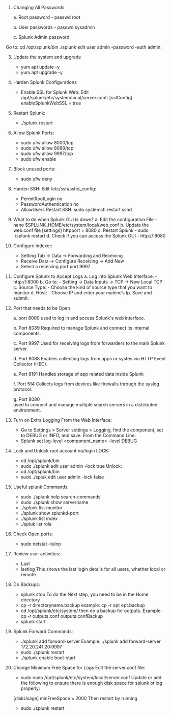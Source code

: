 1. Changing All Passwords

   a. Root password
            - passwd root

   b.  User passwords
            - passwd sysadmin

   c. Splunk Admin password   

Go to:  cd /opt/splunk/bin
./splunk edit user admin -password <NewPassword> -auth admin:<OldPassword>

3. Update the system and upgrade
      - yum apt update -y
      - yum apt upgrade -y

4. Harden Splunk Configurations
      - Enable SSL for Splunk Web:  Edit
/opt/splunk/etc/system/local/server.conf:
[sslConfig]
enableSplunkWebSSL = true

5. Restart Splunk:
     - ./splunk restart
 
6. Allow Splunk Ports:
     - sudo ufw allow 8000/tcp
     - sudo ufw allow 8089/tcp
     - sudo ufw allow 9997/tcp
     - sudo ufw enable

7. Block unused ports:
     - sudo ufw deny <port>

8. Harden SSH:  Edit /etc/ssh/sshd_config:
     - PermitRootLogin no
     - PasswordAuthentication no
     - AllowUsers <specific-user>
 Restart SSH:   sudo systemctl restart sshd

9. What to do when Splunk GUI is down?
     a. Edit the configuration File
          - nano $SPLUNK_HOME/etc/system/local/web.conf
     b. Update the web.conf  file
          [settings]
          httpport = 8080
     c. Restart Splunk
          - sudo ./splunk restart
     d. Check if you can access the Splunk GUI
          - http://<hostname or your ip>:8080

 10. Configure Indexer:
     - Setting Tab → Data → Forwarding and Receiving
     - Receive Data → Configure Receiving → Add New
     -  Select a receiving port port 9997 	

11. Configure Splunk to Accept Logs
     a. Log into Splunk Web Interface:
          - http://<splunk-server-ip>:8000
     b. Go to:
          - Setting → Data Inputs → TCP → New Local TCP
     c. Source Type:
          - Choose the kind of source type that you want to monitor
     d. Host: 
          - Choose IP and enter your mahine’s Ip.
     Save and submit.

12. Port that needs to be Open 

    a. port 8000
            used to log in and access Splunk's web interface.

    b. Port 8089
            Required to manage Splunk and connect its internal components.

    c. Port 9997
            Used for receiving logs from forwarders to the main Splunk server. 

    d. Port 8088
            Enables collecting logs from apps or systes via HTTP Event Collector (HEC).

    e. Port 8191
            Handles storage of app related data inside Splunk

    f. Port 514
            Collects logs from devices like firewalls through the syslog protocol.

    g. Port 8080            
            used to connect and manage multiple search servers in a distributed environment.

13. Turn on Extra Logging
From the Web Interface:
     - Go to Settings > Server settings > Logging, find the component, set to DEBUG or INFO, and save.
From the Command Line:
     - Splunk set log-level <component_name> -level DEBUG

14. Lock and Unlock root account no/login
LOCK:
     - cd /opt/splunk/bin
     - sudo ./splunk edit user admin -lock true
Unlock:
     - cd /opt/splunk/bin
     - sudo ./spluk edit user admin -lock false

15. Useful splunk Commands:
     - sudo ./splunk help search-commands
     - sudo ./splunk show servername
     - ./splunk list monitor
     - ./splunk show splunkd-port
     - ./splunk list index
     - ./spluk list role

16. Check Open ports:
     - sudo netstat -tulnp

17. Review user activities:
     - Last
     - lastlog       This shows the last login details for all users, whether local or remote

18. Do Backups:
     - splunk stop
To do the Next step, you need to be in the Home directory
     - cp -r <directory name> directoryname.backup      example: cp -r opt  opt.backup
     - cd /opt/splunk/etc/system/    then do a backup for outputs.
Example: cp -r outputs.conf   outputs.confBackup
     - splunk start

19. Splunk Forward Commands:
     - ./splunk add forward-server <ip address>
Example: ./splunk add forward-server 172.20.241.20:9997
     - sudo ./splunk restart
     - ./splunk enable boot-start

20. Change Minimum Free Space for Logs
 Edit the server.conf file:
     - sudo nano /opt/splunk/etc/system/local/server.conf
Update or add the following to ensure there is enough disk space for splunk ot log properly:

     [diskUsage]
     minFreeSpace = 2000     <or above>
  Then restart by running 
     - sudo ./splunk restart
